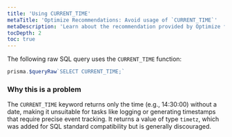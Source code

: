 ```yaml
---
title: 'Using CURRENT_TIME'
metaTitle: 'Optimize Recommendations: Avoid usage of `CURRENT_TIME`'
metaDescription: 'Learn about the recommendation provided by Optimize for using the `CURRENT_TIME` function'
tocDepth: 2
toc: true
---
```


The following raw SQL query uses the `CURRENT_TIME` function:

```ts
prisma.$queryRaw`SELECT CURRENT_TIME;`
```

### Why this is a problem

The `CURRENT_TIME` keyword returns only the time (e.g., 14:30:00) without a date, making it unsuitable for tasks like logging or generating timestamps that require precise event tracking. It returns a value of type `timetz`, which was added for SQL standard compatibility but is generally discouraged.
